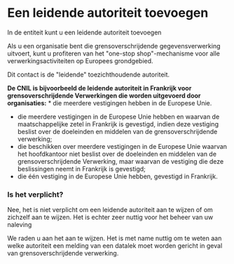 # Een leidende autoriteit toevoegen

In de entiteit kunt u een leidende autoriteit toevoegen &#x20;

Als u een organisatie bent die grensoverschrijdende gegevensverwerking uitvoert, kunt u profiteren van het "one-stop shop"-mechanisme voor alle verwerkingsactiviteiten op Europees grondgebied.

Dit contact is de "leidende" toezichthoudende autoriteit.

**De CNIL is bijvoorbeeld de leidende autoriteit in Frankrijk voor grensoverschrijdende Verwerkingen die worden uitgevoerd door organisaties:** * die meerdere vestigingen hebben in de Europese Unie.

* die meerdere vestigingen in de Europese Unie hebben en waarvan de maatschappelijke zetel in Frankrijk is gevestigd, indien deze vestiging beslist over de doeleinden en middelen van de grensoverschrijdende verwerking;
* die beschikken over meerdere vestigingen in de Europese Unie waarvan het hoofdkantoor niet beslist over de doeleinden en middelen van de grensoverschrijdende Verwerking, maar waarvan de vestiging die deze beslissingen neemt in Frankrijk is gevestigd;
* die één vestiging in de Europese Unie hebben, gevestigd in Frankrijk.

### Is het verplicht? &#x20;

Nee, het is niet verplicht om een leidende autoriteit aan te wijzen of om zichzelf aan te wijzen. Het is echter zeer nuttig voor het beheer van uw naleving &#x20;

We raden u aan het aan te wijzen. Het is met name nuttig om te weten aan welke autoriteit een melding van een datalek moet worden gericht in geval van grensoverschrijdende verwerking.